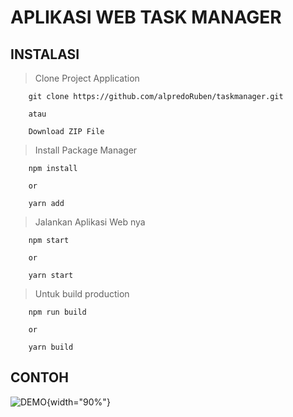 # APLIKASI WEB TASK MANAGER

## INSTALASI

> Clone Project Application
```
    git clone https://github.com/alpredoRuben/taskmanager.git

    atau 

    Download ZIP File
```

> Install Package Manager
```
    npm install

    or

    yarn add
```

> Jalankan Aplikasi Web nya
```
    npm start

    or

    yarn start
```

> Untuk build production
```
    npm run build

    or

    yarn build
```


## CONTOH

![DEMO](https://youtu.be/zb5auuxUMm0){width="90%"}

